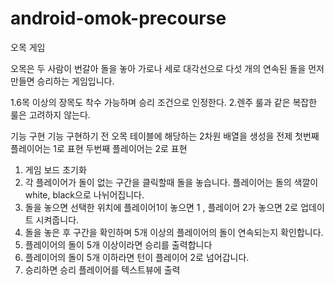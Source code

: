 # android-omok-precourse

오목 게임

오목은 두 사람이 번갈아 돌을 놓아 가로나 세로 대각선으로 다섯 개의 연속된 돌을 먼저 만들면 승리하는 게임입니다.

1.6목 이상의 장목도 착수 가능하며 승리 조건으로 인정한다.
2.렌주 룰과 같은 복잡한 룰은 고려하지 않는다.

기능 구현 
기능 구현하기 전 
 오목 테이블에 해당하는 2차원 배열을 생성을 전제 
 첫번째 플레이어는 1로 표현 두번째 플레이어는 2로 표현

1. 게임 보드 초기화 
2. 각 플레이어가 돌이 없는 구간을 클릭할때 돌을 놓습니다. 플레이어는 돌의 색깔이 white, black으로 나뉘어집니다.
3. 돌을 놓으면 선택한 위치에 플레이어1이 놓으면 1 , 플레이어 2가 놓으면 2로 업데이트 시켜줍니다.
4. 돌을 놓은 후 구간을 확인하며 5개 이상의 플레이어의 돌이 연속되는지 확인합니다. 
5. 플레이어의 돌이 5개 이상이라면 승리를 출력합니다
6. 플레이어의 돌이 5개 이하라면 턴이 플레이어 2로 넘어갑니다.
7. 승리하면 승리 플레이어를 텍스트뷰에 출력